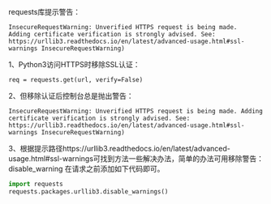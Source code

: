 requests库提示警告：

    InsecureRequestWarning: Unverified HTTPS request is being made. 
    Adding certificate verification is strongly advised. See: https://urllib3.readthedocs.io/en/latest/advanced-usage.html#ssl-warnings InsecureRequestWarning)

1、Python3访问HTTPS时移除SSL认证：

    req = requests.get(url, verify=False)
    
2、但移除认证后控制台总是抛出警告：

    InsecureRequestWarning: Unverified HTTPS request is being made. Adding certificate verification is strongly advised. See: https://urllib3.readthedocs.io/en/latest/advanced-usage.html#ssl-warnings InsecureRequestWarning)

3、根据提示路径https://urllib3.readthedocs.io/en/latest/advanced-usage.html#ssl-warnings可找到方法一些解决办法，简单的办法可用移除警告：disable_warning
在请求之前添加如下代码即可。 

```python
import requests
requests.packages.urllib3.disable_warnings()
```